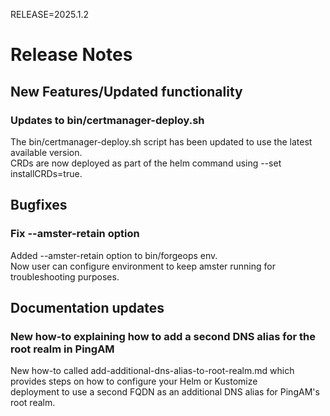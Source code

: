 RELEASE=2025.1.2
# Release Notes  

## New Features/Updated functionality

### Updates to bin/certmanager-deploy.sh
The bin/certmanager-deploy.sh script has been updated to use the latest available version.  
CRDs are now deployed as part of the helm command using --set installCRDs=true.

## Bugfixes

### Fix --amster-retain option
Added --amster-retain option to bin/forgeops env.  
Now user can configure environment to keep amster running for troubleshooting purposes.

## Documentation updates

### New how-to explaining how to add a second DNS alias for the root realm in PingAM
New how-to called add-additional-dns-alias-to-root-realm.md which provides steps on how to configure your Helm or Kustomize  
deployment to use a second FQDN as an additional DNS alias for PingAM's root realm.
